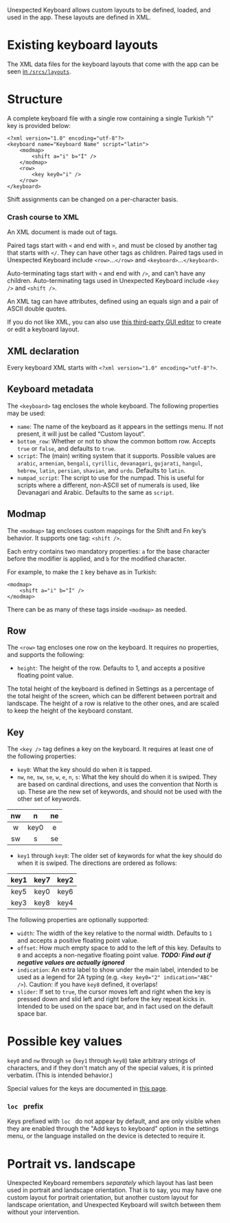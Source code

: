 Unexpected Keyboard allows custom layouts to be defined, loaded, and used in the app. These layouts are defined in XML.

# Existing keyboard layouts

The XML data files for the keyboard layouts that come with the app can be seen [in `/srcs/layouts`](https://github.com/Julow/Unexpected-Keyboard/tree/master/srcs/layouts).

# Structure

A complete keyboard file with a single row containing a single Turkish "i" key is provided below:

    <?xml version="1.0" encoding="utf-8"?>
    <keyboard name="Keyboard Name" script="latin">
        <modmap>
            <shift a="i" b="İ" />
        </modmap>
        <row>
            <key key0="i" />
        </row>
    </keyboard>

Shift assignments can be changed on a per-character basis.

### Crash course to XML

An XML document is made out of tags.

Paired tags start with `<` and end with `>`, and must be closed by another tag that starts with `</`. They can have other tags as children. Paired tags used in Unexpected Keyboard include `<row>`...`</row>` and `<keyboard>`...`</keyboard>`.

Auto-terminating tags start with `<` and end with `/>`, and can't have any children. Auto-terminating tags used in Unexpected Keyboard include `<key />` and `<shift />`.

An XML tag can have attributes, defined using an equals sign and a pair of ASCII double quotes.

If you do not like XML, you can also use [this third-party GUI editor](https://unexpected-keyboard-layout-editor.lixquid.com/) to create or edit a keyboard layout.

## XML declaration

Every keyboard XML starts with `<?xml version="1.0" encoding="utf-8"?>`.

## Keyboard metadata

The `<keyboard>` tag encloses the whole keyboard. The following properties may be used:

* `name`: The name of the keyboard as it appears in the settings menu. If not present, it will just be called “Custom layout”.
* `bottom_row`: Whether or not to show the common bottom row. Accepts `true` or `false`, and defaults to `true`.
* `script`: The (main) writing system that it supports. Possible values are `arabic`, `armenian`, `bengali`, `cyrillic`, `devanagari`, `gujarati`, `hangul`, `hebrew`, `latin`, `persian`, `shavian`, and `urdu`. Defaults to `latin`.
* `numpad_script`: The script to use for the numpad. This is useful for scripts where a different, non-ASCII set of numerals is used, like Devanagari and Arabic. Defaults to the same as `script`.

## Modmap

The `<modmap>` tag encloses custom mappings for the Shift and Fn key’s behavior. It supports one tag: `<shift />`.

Each entry contains two mandatory properties: `a` for the base character before the modifier is applied, and `b` for the modified character.

For example, to make the `I` key behave as in Turkish:

    <modmap>
        <shift a="i" b="İ" />
    </modmap>

There can be as many of these tags inside `<modmap>` as needed.

## Row

The `<row>` tag encloses one row on the keyboard. It requires no properties, and supports the following:

* `height`: The height of the row. Defaults to 1, and accepts a positive floating point value.

The total height of the keyboard is defined in Settings as a percentage of the total height of the screen, which can be different between portrait and landscape. The height of a row is relative to the other ones, and are scaled to keep the height of the keyboard constant.

## Key

The `<key />` tag defines a key on the keyboard. It requires at least one of the following properties:

* `key0`: What the key should do when it is tapped.
* `nw`, `ne`, `sw`, `se`, `w`, `e`, `n`, `s`: What the key should do when it is swiped. They are based on cardinal directions, and uses the convention that North is up. These are the new set of keywords, and should not be used with the other set of keywords.

 nw | n    |  ne
:-: | :--: | :-:
 w  | key0 |  e
 sw | s    |  se

* `key1` through `key8`: The older set of keywords for what the key should do when it is swiped. The directions are ordered as follows:

key1 | key7 | key2
:--: | :--: | :--:
key5 | key0 | key6
key3 | key8 | key4

The following properties are optionally supported:

* `width`: The width of the key relative to the normal width. Defaults to `1` and accepts a positive floating point value.
* `offset`: How much empty space to add to the left of this key. Defaults to `0` and accepts a non-negative floating point value. ***TODO: Find out if negative values are actually ignored***
* `indication`: An extra label to show under the main label, intended to be used as a legend for 2A typing (e.g. `<key key0="2" indication="ABC" />`). Caution: if you have `key8` defined, it overlaps!
* `slider`: If set to `true`, the cursor moves left and right when the key is pressed down and slid left and right before the key repeat kicks in. Intended to be used on the space bar, and in fact used on the default space bar.

# Possible key values

`key0` and `nw` through `se` (`key1` through `key8`) take arbitrary strings of characters, and if they don't match any of the special values, it is printed verbatim. (This is intended behavior.)

Special values for the keys are documented in [this page](Possible-key-values).

### `loc ` prefix

Keys prefixed with `loc ` do not appear by default, and are only visible when they are enabled through the "Add keys to keyboard" option in the settings menu, or the language installed on the device is detected to require it.

# Portrait vs. landscape

Unexpected Keyboard remembers *separately* which layout has last been used in portrait and landscape orientation. That is to say, you may have one custom layout for portrait orientation, but another custom layout for landscape orientation, and Unexpected Keyboard will switch between them without your intervention.
